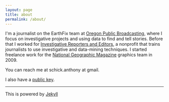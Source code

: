 ```yaml
---
layout: page
title: about
permalink: /about/
---
```


I'm a journalist on the EarthFix team at [Oregon Public Broadcasting](http://www.opb.org/news/topic/environment/), where I focus on investigative projects and using data to find and tell stories. Before that I worked for [Investigative Reporters and Editors](http://ire.org), a nonprofit that trains journalists to use investigative and data-mining techniques. I started freelance work for the [National Geographic Magazine](http://www.nationalgeographic.com/magazine/) graphics team in 2009.

You can reach me at schick.anthony at gmail.

I also have a [public key](http://pgp.mit.edu/pks/lookup?op=get&search=0xE3A41916D23BA9B1).

---

This is powered by [Jekyll](http://jekyllrb.com/)
